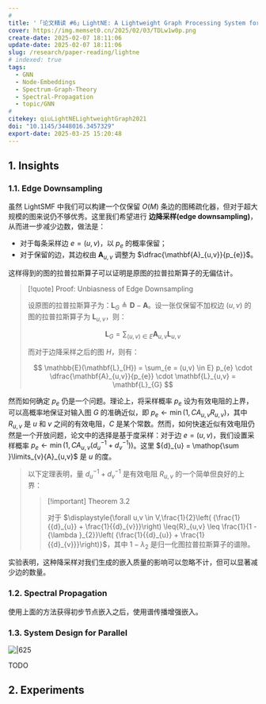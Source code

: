 ```yaml
---
# 
title: '「论文精读 #6」LightNE: A Lightweight Graph Processing System for Network Embedding'
cover: https://img.memset0.cn/2025/02/03/TDLw1w0p.png
create-date: 2025-02-07 18:11:06
update-date: 2025-02-07 18:11:06
slug: /research/paper-reading/lightne
# indexed: true
tags:
  - GNN
  - Node-Embeddings
  - Spectrum-Graph-Theory
  - Spectral-Propagation
  - topic/GNN
# 
citekey: qiuLightNELightweightGraph2021
doi: "10.1145/3448016.3457329" 
export-date: 2025-03-25 15:20:48
---
```




## 1. Insights

### 1.1. Edge Downsampling

虽然 LightSMF 中我们可以构建一个仅保留 $O(M)$ 条边的图稀疏化器，但对于超大规模的图来说仍不够优秀。这里我们希望进行 **边降采样(edge downsampling)**，从而进一步减少边数，做法是：

- 对于每条采样边 $e=(u,v)$，以 $p_{e}$ 的概率保留；
- 对于保留的边，其边权由 $\mathbf{A}_{u,v}$ 调整为 $\dfrac{\mathbf{A}_{u,v}}{p_{e}}$。

这样得到的图的拉普拉斯算子可以证明是原图的拉普拉斯算子的无偏估计。

> [!quote] Proof: Unbiasness of Edge Downsampling
>
> 设原图的拉普拉斯算子为：$\mathbf{L}_{G} \triangleq \mathbf{D} - \mathbf{A}$。设一张仅保留不加权边 $(u,v)$ 的图的拉普拉斯算子为 $\mathbf{L}_{u,v}$，则：
>
> $$
> \mathbf{L}_{G} = \sum_{(u,v) \in  E} \mathbf{A}_{u,v} \mathbf{L}_{u,v}
> $$
>
> 而对于边降采样之后的图 $H$，则有：
>
> $$
> \mathbb{E}(\mathbf{L}_{H}) = \sum_{e = (u,v) \in E} p_{e} \cdot \dfrac{\mathbf{A}_{u,v}}{p_{e}} \cdot \mathbf{L}_{u,v} = \mathbf{L}_{G}
> $$

然而如何确定 $p_{e}$ 仍是一个问题。理论上，将采样概率 ${p}_{e}$ 设为有效电阻的上界，可以高概率地保证对输入图 $G$ 的准确近似，即 ${p}_{e} \leftarrow \min \left( {1,C{A}_{u,v}{R}_{u,v}}\right)$，其中 ${R}_{u,v}$ 是 $u$ 和 $v$ 之间的有效电阻，$C$ 是某个常数。然而，如何快速近似有效电阻仍然是一个开放问题，论文中的选择是基于度采样：对于边 $e = \left( {u,v}\right)$，我们设置采样概率 ${p}_{e} \leftarrow \min \left( {1,C{A}_{u,v}\left( {{d}_{u}^{-1} + {d}_{v}^{-1}}\right) }\right)$。这里 ${d}_{u} = \mathop{\sum }\limits_{v}{A}_{u,v}$ 是 $u$ 的度。

> 以下定理表明，量 ${d}_{u}^{-1} + {d}_{v}^{-1}$ 是有效电阻 $R_{u,v}$ 的一个简单但良好的上界：
>
> > [!important] Theorem 3.2
> >
> > 对于 $\displaystyle{\forall u,v \in V,\frac{1}{2}\left( {\frac{1}{{d}_{u}} + \frac{1}{{d}_{v}}}\right) \leq{R}_{u,v} \leq \frac{1}{1 - {\lambda }_{2}}\left( {\frac{1}{{d}_{u}} + \frac{1}{{d}_{v}}}\right)}$，其中 $1 - {\lambda }_{2}$ 是归一化图拉普拉斯算子的谱隙。

实验表明，这种降采样对我们生成的嵌入质量的影响可以忽略不计，但可以显著减少边的数量。

### 1.2. Spectral Propagation

使用上面的方法获得初步节点嵌入之后，使用谱传播增强嵌入。

### 1.3. System Design for Parallel

![|625](https://img.memset0.cn/2025/02/03/TDLw1w0p.png)

TODO

## 2. Experiments








